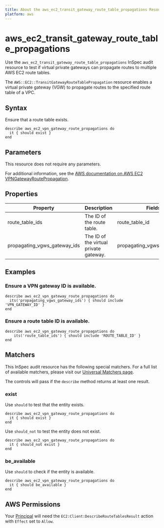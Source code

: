 ```yaml
---
title: About the aws_ec2_transit_gateway_route_table_propagations Resource
platform: aws
---
```


# aws\_ec2\_transit_gateway_route\_table\_propagations

Use the `aws_ec2_transit_gateway_route_table_propagations` InSpec audit resource to test if virtual private gateways can propagate routes to multiple AWS EC2 route tables.

The `AWS::EC2::TransitGatewayRouteTablePropagation` resource enables a virtual private gateway (VGW) to propagate routes to the specified route table of a VPC.

## Syntax

Ensure that a route table exists.

    describe aws_ec2_vpn_gateway_route_propagations do
      it { should exist }
    end

## Parameters

This resource does not require any parameters.

For additional information, see the [AWS documentation on AWS EC2 VPNGatewayRoutePropagation](https://docs.aws.amazon.com/AWSCloudFormation/latest/UserGuide/aws-resource-ec2-vpn-gatewayrouteprop.html).

## Properties

| Property | Description | Fields |
| --- | --- | --- |
| route_table_ids | The ID of the route table. | route_table_id |
| propagating_vgws_gateway_ids | The ID of the virtual private gateway. | propagating_vgws_gateway_ids |

## Examples

### Ensure a VPN gateway ID is available.

    describe aws_ec2_vpn_gateway_route_propagations do
      its('propagating_vgws_gateway_ids') { should include 'VPN_GATEWAY_ID' }
    end

### Ensure a route table ID is available.

    describe aws_ec2_vpn_gateway_route_propagations do
        its('route_table_ids') { should include 'ROUTE_TABLE_ID' }
    end

## Matchers

This InSpec audit resource has the following special matchers. For a full list of available matchers, please visit our [Universal Matchers page](https://www.inspec.io/docs/reference/matchers/).

The controls will pass if the `describe` method returns at least one result.

### exist

Use `should` to test that the entity exists.

    describe aws_ec2_vpn_gateway_route_propagations do
      it { should exist }
    end

Use `should_not` to test the entity does not exist.

    describe aws_ec2_vpn_gateway_route_propagations do
      it { should_not exist }
    end

### be_available

Use `should` to check if the entity is available.

    describe aws_ec2_vpn_gateway_route_propagations do
      it { should be_available }
    end

## AWS Permissions

Your [Principal](https://docs.aws.amazon.com/IAM/latest/UserGuide/intro-structure.html#intro-structure-principal) will need the `EC2:Client:DescribeRouteTablesResult` action with `Effect` set to `Allow`.
